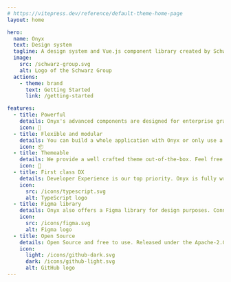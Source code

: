 ```yaml
---
# https://vitepress.dev/reference/default-theme-home-page
layout: home

hero:
  name: Onyx
  text: Design system
  tagline: A design system and Vue.js component library created by Schwarz IT.
  image:
    src: /schwarz-group.svg
    alt: Logo of the Schwarz Group
  actions:
    - theme: brand
      text: Getting Started
      link: /getting-started

features:
  - title: Powerful
    details: Onyx's advanced components are designed for enterprise grade applications. Including everything you need to build your next enterprise or even personal project.
    icon: 🚀
  - title: Flexible and modular
    details: You can build a whole application with Onyx or only use a few of our customizable components into an existing application.
    icon: 📦
  - title: Themeable
    details: We provide a well crafted theme out-of-the-box. Feel free to customize it to perfectly fit your look and feel.
    icon: 🎨
  - title: First class DX
    details: Developer Experience is our top priority. Onyx is fully written in TypeScript with great type support and generically typed components.
    icon:
      src: /icons/typescript.svg
      alt: TypeScript logo
  - title: Figma library
    details: Onyx also offers a Figma library for design purposes. Connecting Design and Development.
    icon:
      src: /icons/figma.svg
      alt: Figma logo
  - title: Open Source
    details: Open Source and free to use. Released under the Apache-2.0 License.
    icon:
      light: /icons/github-dark.svg
      dark: /icons/github-light.svg
      alt: GitHub logo
---
```


<script lang="ts" setup>
import { VPHomeSponsors } from "vitepress/theme";
import OnyxRoadmap from "./.vitepress/components/OnyxRoadmap.vue"

const sponsors = [
  {
    tier: "Special Partners",
    size: "big",
    items: [
      {
        name: "STACKIT",
        img: "/runs-on-stackit.svg",
        url: "https://www.stackit.de",
      },
    ],
  },
];
</script>

<OnyxRoadmap />

<VPHomeSponsors message="Thanks to our Partners" :data="sponsors" />
